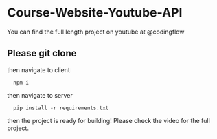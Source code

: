 # Course-Website-Youtube-API
You can find the full length project on youtube at @codingflow

## Please git clone
then navigate to client

```
  npm i
```

then navigate to server

```
  pip install -r requirements.txt
```

then the project is ready for building! Please check the video for the full project.
